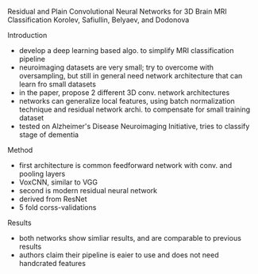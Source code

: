 Residual and Plain Convolutional Neural Networks for 3D Brain MRI Classification
Korolev, Safiullin, Belyaev, and Dodonova

Introduction
- develop a deep learning based algo. to simplify MRI classification pipeline
- neuroimaging datasets are very small; try to overcome with oversampling, but still in general need network architecture that can learn fro small datasets
- in the paper, propose 2 different 3D conv. network architectures
- networks can generalize local features, using batch normalization technique and residual network archi. to compensate for small training dataset
- tested on Alzheimer's Disease Neuroimaging Initiative, tries to classify stage of dementia

Method
- first architecture is common feedforward network with conv. and pooling layers
- VoxCNN, similar to VGG
- second is modern residual neural network
- derived from ResNet
- 5 fold corss-validations

Results 
- both networks show simliar results, and are comparable to previous results
- authors claim their pipeline is eaier to use and does not need handcrated features